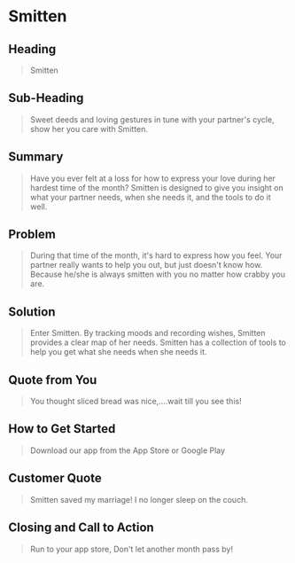 # Smitten #

<!--
> This material was originally posted [here](http://www.quora.com/What-is-Amazons-approach-to-product-development-and-product-management). It is reproduced here for posterities sake.

There is an approach called "working backwards" that is widely used at Amazon. They work backwards from the customer, rather than starting with an idea for a product and trying to bolt customers onto it. While working backwards can be applied to any specific product decision, using this approach is especially important when developing new products or features.

For new initiatives a product manager typically starts by writing an internal press release announcing the finished product. The target audience for the press release is the new/updated product's customers, which can be retail customers or internal users of a tool or technology. Internal press releases are centered around the customer problem, how current solutions (internal or external) fail, and how the new product will blow away existing solutions.

If the benefits listed don't sound very interesting or exciting to customers, then perhaps they're not (and shouldn't be built). Instead, the product manager should keep iterating on the press release until they've come up with benefits that actually sound like benefits. Iterating on a press release is a lot less expensive than iterating on the product itself (and quicker!).

If the press release is more than a page and a half, it is probably too long. Keep it simple. 3-4 sentences for most paragraphs. Cut out the fat. Don't make it into a spec. You can accompany the press release with a FAQ that answers all of the other business or execution questions so the press release can stay focused on what the customer gets. My rule of thumb is that if the press release is hard to write, then the product is probably going to suck. Keep working at it until the outline for each paragraph flows.

Oh, and I also like to write press-releases in what I call "Oprah-speak" for mainstream consumer products. Imagine you're sitting on Oprah's couch and have just explained the product to her, and then you listen as she explains it to her audience. That's "Oprah-speak", not "Geek-speak".

Once the project moves into development, the press release can be used as a touchstone; a guiding light. The product team can ask themselves, "Are we building what is in the press release?" If they find they're spending time building things that aren't in the press release (overbuilding), they need to ask themselves why. This keeps product development focused on achieving the customer benefits and not building extraneous stuff that takes longer to build, takes resources to maintain, and doesn't provide real customer benefit (at least not enough to warrant inclusion in the press release).
 -->

## Heading ##
  > Smitten

## Sub-Heading ##
  > Sweet deeds and loving gestures in tune with your partner's cycle, show her you care with Smitten.

## Summary ##
  >  Have you ever felt at a loss for how to express your love during her hardest time of the month? Smitten is designed to give you insight on what your partner needs, when she needs it, and the tools to do it well.

## Problem ##
  > During that time of the month, it's hard to express how you feel.  Your partner really wants to help you out, but just doesn't know how.  Because he/she is always smitten with you no matter how crabby you are.

## Solution ##
  > Enter Smitten. By tracking moods and recording wishes, Smitten provides a clear map of her needs.  Smitten has a collection of tools to help you get what she needs when she needs it.

## Quote from You ##
  > You thought sliced bread was nice,....wait till you see this!

## How to Get Started ##
  > Download our app from the App Store or Google Play

## Customer Quote ##
  > Smitten saved my marriage!  I no longer sleep on the couch.

## Closing and Call to Action ##
  > Run to your app store, Don't let another month pass by!